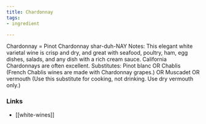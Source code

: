 ```yaml
---
title: Chardonnay
tags:
- ingredient

---
```

Chardonnay = Pinot Chardonnay shar-duh-NAY Notes: This elegant white varietal wine is crisp and dry, and great with seafood, poultry, ham, egg dishes, salads, and any dish with a rich cream sauce. California Chardonnays are often excellent. Substitutes: Pinot blanc OR Chablis (French Chablis wines are made with Chardonnay grapes.) OR Muscadet OR vermouth (Use this substitute for cooking, not drinking. Use dry vermouth only.)

### Links

* [[white-wines]]
